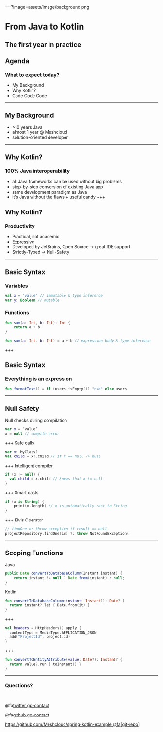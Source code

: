 ---?image=assets/image/background.png
# From Java to Kotlin 
The first year in practice
---
## Agenda
### What to expect today?
* My Background
* Why Kotlin?
* Code Code Code
---
## My Background
* \>10 years Java
* almost 1 year @ Meshcloud
* solution-oriented developer
---
## Why Kotlin?
### 100% Java interoperability
* all Java frameworks can be used without big problems
* step-by-step conversion of existing Java app
* same development paradigm as Java
* it's Java without the flaws + useful candy
+++
## Why Kotlin?
### Productivity
* Practical, not academic
* Expressive
* Developed by JetBrains, Open Source -> great IDE support
* Strictly-Typed -> Null-Safety
---
## Basic Syntax
### Variables
```kotlin
val x = "value" // immutable & type inference
var y: Boolean // mutable
```
### Functions
```kotlin
fun sum(a: Int, b: Int): Int {
    return a + b
}

fun sum(a: Int, b: Int) = a + b // expression body & type inference
```
+++
## Basic Syntax
### Everything is an expression
```kotlin
fun formatText() = if (users.isEmpty()) "n/a" else users
```
---
## Null Safety
Null checks during compilation
```kotlin
var x = “value”
x = null // compile error
```
+++
Safe calls
```kotlin
var x: MyClass?
val child = x?.child // if x == null -> null
```
+++
Intelligent compiler
```kotlin
if (x != null) {
  val child = x.child // knows that x != null
}
```
+++
Smart casts
```kotlin
if (x is String) {
    print(x.length) // x is automatically cast to String
}
```
+++
Elvis Operator
```kotlin
// findOne or throw exception if result == null
projectRepository.findOne(id) ?: throw NotFoundException()
```
---
## Scoping Functions
Java
```java
public Date convertToDatabaseColumn(Instant instant) {
    return instant != null ? Date.from(instant) : null;
}
```
Kotlin
```kotlin
fun convertToDatabaseColumn(instant: Instant?): Date? {
  return instant?.let { Date.from(it) }
}
```
+++
```kotlin
val headers = HttpHeaders().apply {
  contentType = MediaType.APPLICATION_JSON
  add("ProjectId", project.id)
}
```
+++
```kotlin
fun convertToEntityAttribute(value: Date?): Instant? {
  return value?.run { toInstant() }
}
```
---

### Questions?

<br>

@fa[twitter gp-contact](@meshcloud)

@fa[github gp-contact](meshcloud)

[https://github.com/Meshcloud/spring-kotlin-example @fa[git-repo]](https://github.com/Meshcloud/spring-kotlin-example)

